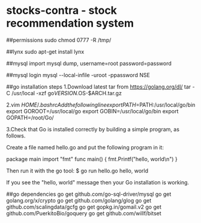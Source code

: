 # stocks-contra - stock recommendation system
##permissions
sudo chmod 0777 -R /tmp/

##lynx
sudo apt-get install lynx

##mysql
import mysql dump, username=root password=password

##mysql login
mysql --local-infile -uroot -ppassword NSE

##go installation steps
1.Download latest tar from https://golang.org/dl/
  tar -C /usr/local -xzf go$VERSION.$OS-$ARCH.tar.gz

2.vim $HOME/.bashrc
  Add the following line
  export PATH=$PATH:/usr/local/go/bin
  export GOROOT=/usr/local/go
  export GOBIN=/usr/local/go/bin
  export GOPATH=/root/Go/
  
3.Check that Go is installed correctly by building a simple program, as follows.

Create a file named hello.go and put the following program in it:

package main
import "fmt"
func main() {
    fmt.Printf("hello, world\n")
}

Then run it with the go tool:
$ go run hello.go
hello, world

If you see the "hello, world" message then your Go installation is working.

##go dependencies
go get github.com/go-sql-driver/mysql
go get golang.org/x/crypto
go get github.com/golang/glog
go get github.com/scalingdata/gcfg
go get gopkg.in/gomail.v2
go get github.com/PuerkitoBio/goquery
go get github.com/willf/bitset
